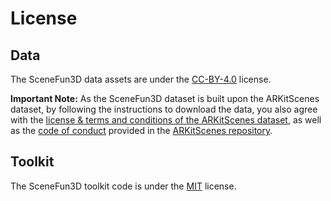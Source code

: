 # License

## Data

The SceneFun3D data assets are under the [CC-BY-4.0](https://creativecommons.org/licenses/by/4.0/) license.

**Important Note:** As the SceneFun3D dataset is built upon the ARKitScenes dataset, by following the instructions to download the data, you also agree with the [license & terms and conditions of the ARKitScenes dataset](https://github.com/apple/ARKitScenes/blob/main/LICENSE), as well as the [code of conduct](https://github.com/apple/ARKitScenes/blob/main/CODE_OF_CONDUCT.md) provided in the [ARKitScenes repository](https://github.com/apple/ARKitScenes). 

## Toolkit

The SceneFun3D toolkit code is under the [MIT](https://github.com/SceneFun3D/scenefun3d/blob/main/LICENSE) license.
